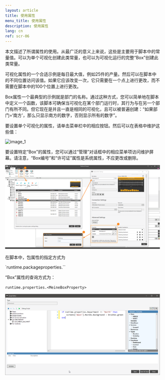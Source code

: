 ```yaml
---
layout: article
title: 使用属性
menu_title: 使用属性
description: 使用属性
lang: cn
ref: scr-06
---
```

本文描述了所谓属性的使用。从最广泛的意义上来说，这些是主要用于脚本中的常量值。可以为单个可视化创建此类常量，也可以为可视化运行的完整“Box”创建此类常量。

可视化属性的一个合适示例是每日最大值，例如25件的产量。然后可以在脚本中的不同位置访问该值。如果它应该改变一次，它只需要在一个点上进行更改，而不需要在脚本中的100个位置上进行更改。

Box属性一个最典型的示例就是部门的名称。通过这种方式，您可以简单地在脚本中定义一个函数，该脚本可确保当可视化在某个部门运行时，其行为与在另一个部门有所不同。但它现在是并且一直是相同的可视化，且可以被普遍创建：“如果部门=‘南方’，那么只显示南方的数字，否则显示所有的数字”。

要设置单个可视化的属性，请单击菜单栏中的相应按钮。然后可以在表格中维护这些值：

![image_1](/assets/images/scripting/properties/Properties_01.png)

要设置特定“Box”的属性，您可以通过“管理”对话框中的相应菜单项访问维护屏幕。请注意，“Box编号”和“许可证”属性是系统属性，不应更改或删除。

![image_1](/assets/images/scripting/properties/Properties_02.png)

在脚本中，包属性的指定方式为

`runtime.packageproperties.<MeinePackageProperty>``

“Box”属性的查询方式为：

`runtime.properties.<MeineBoxProperty>`

![image_1](/assets/images/scripting/properties/Properties_03.png)
